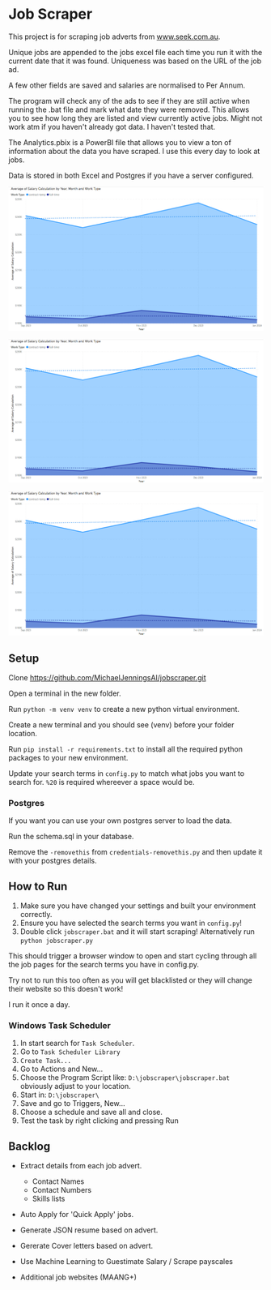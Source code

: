# Job Scraper

This project is for scraping job adverts from www.seek.com.au.

Unique jobs are appended to the jobs excel file each time you run it with the current date that it was found. Uniqueness was based on the URL of the job ad.

A few other fields are saved and salaries are normalised to Per Annum.

The program will check any of the ads to see if they are still active when running the .bat file and mark what date they were removed. This allows you to see how long they are listed and view currently active jobs. Might not work atm if you haven't already got data. I haven't tested that.

The Analytics.pbix is a PowerBI file that allows you to view a ton of information about the data you have scraped. I use this every day to look at jobs.

Data is stored in both Excel and Postgres if you have a server configured.

![Screenshot](images/trends.png)

![Screenshot](images/trends.png)

![Screenshot](images/trends.png)

## Setup

Clone https://github.com/MichaelJenningsAI/jobscraper.git

Open a terminal in the new folder.

Run `python -m venv venv` to create a new python virtual environment.

Create a new terminal and you should see (venv) before your folder location.

Run `pip install -r requirements.txt` to install all the required python packages to your new environment.

Update your search terms in `config.py` to match what jobs you want to search for. `%20` is required whereever a space would be.

### Postgres

If you want you can use your own postgres server to load the data.

Run the schema.sql in your database.

Remove the `-removethis` from `credentials-removethis.py` and then update it with your postgres details.

## How to Run

1. Make sure you have changed your settings and built your environment correctly.
2. Ensure you have selected the search terms you want in `config.py`!
3. Double click `jobscraper.bat` and it will start scraping! Alternatively run `python jobscraper.py`

This should trigger a browser window to open and start cycling through all the job pages for the search terms you have in config.py.

Try not to run this too often as you will get blacklisted or they will change their website so this doesn't work!

I run it once a day.

### Windows Task Scheduler

1. In start search for `Task Scheduler`.
2. Go to `Task Scheduler Library`
3. `Create Task...`
4. Go to Actions and New...
5. Choose the Program Script like: `D:\jobscraper\jobscraper.bat` obviously adjust to your location.
6. Start in: `D:\jobscraper\`
7. Save and go to Triggers, New...
8. Choose a schedule and save all and close.
9. Test the task by right clicking and pressing Run

## Backlog

* Extract details from each job advert.

  * Contact Names
  * Contact Numbers
  * Skills lists
* Auto Apply for 'Quick Apply' jobs.
* Generate JSON resume based on advert.
* Gererate Cover letters based on advert.
* Use Machine Learning to Guestimate Salary / Scrape payscales
* Additional job websites (MAANG+)

